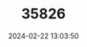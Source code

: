 ---
title: "35826"
category: "Pouteria chocoensis"
draft: false
date: 2024-02-22 13:03:50
languages:
  Spanish; Castilian: ["Caimito Popa"]
---